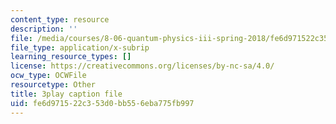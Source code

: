 ```yaml
---
content_type: resource
description: ''
file: /media/courses/8-06-quantum-physics-iii-spring-2018/fe6d971522c353d0bb556eba775fb997_BiLtNbncW8o.vtt
file_type: application/x-subrip
learning_resource_types: []
license: https://creativecommons.org/licenses/by-nc-sa/4.0/
ocw_type: OCWFile
resourcetype: Other
title: 3play caption file
uid: fe6d9715-22c3-53d0-bb55-6eba775fb997
---
```

